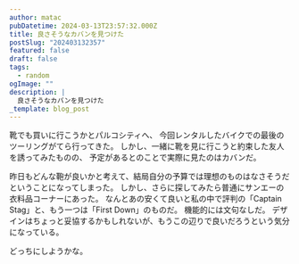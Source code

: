 ```yaml
---
author: matac
pubDatetime: 2024-03-13T23:57:32.000Z
title: 良さそうなカバンを見つけた
postSlug: "202403132357"
featured: false
draft: false
tags:
  - random
ogImage: ""
description: |
  良さそうなカバンを見つけた
_template: blog_post
---
```


靴でも買いに行こうかとパルコシティへ、
今回レンタルしたバイクでの最後のツーリングがてら行ってきた。
しかし、一緒に靴を見に行こうと約束した友人を誘ってみたものの、
予定があるとのことで実際に見たのはカバンだ。

昨日もどんな鞄が良いかと考えて、結局自分の予算では理想のものはなさそうだということになってしまった。
しかし、さらに探してみたら普通にサンエーの衣料品コーナーにあった。
なんとあの安くて良いと私の中で評判の「Captain Stag」と、もう一つは「First Down」のものだ。
機能的には文句なしだ。
デザインはちょっと妥協するかもしれないが、もうこの辺りで良いだろうという気分になっている。

どっちにしようかな。
